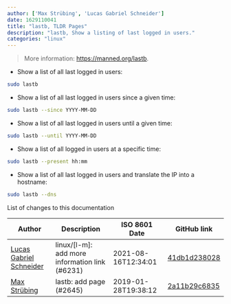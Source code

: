 ```yaml
---
author: ['Max Strübing', 'Lucas Gabriel Schneider']
date: 1629110041
title: "lastb, TLDR Pages"
description: "lastb, Show a listing of last logged in users."
categories: "linux"
---
```

> More information: <https://manned.org/lastb>.

- Show a list of all last logged in users:

```bash
sudo lastb
```

- Show a list of all last logged in users since a given time:

```bash
sudo lastb --since YYYY-MM-DD
```

- Show a list of all last logged in users until a given time:

```bash
sudo lastb --until YYYY-MM-DD
```

- Show a list of all logged in users at a specific time:

```bash
sudo lastb --present hh:mm
```

- Show a list of all last logged in users and translate the IP into a hostname:

```bash
sudo lastb --dns
```
List of changes to this documentation


Author | Description | ISO 8601 Date | GitHub link
------|-----|-----|-----
[Lucas Gabriel Schneider](mailto:casdpa@gmail.com) | linux/[l-m]: add more information link (#6231) | 2021-08-16T12:34:01 | [41db1d238028](https://github.com/tldr-pages/tldr/commit/41db1d2380286234a89aaa2131d8e1d1c531b850)
[Max Strübing](mailto:mxstrbng@gmail.com) | lastb: add page (#2645) | 2019-01-28T19:38:12 | [2a11b29c6835](https://github.com/tldr-pages/tldr/commit/2a11b29c6835589a0d446e9e3f17aa82eb4ea622)


